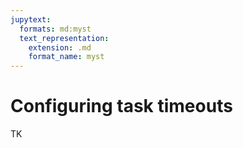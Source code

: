 ```yaml
---
jupytext:
  formats: md:myst
  text_representation:
    extension: .md
    format_name: myst
---
```


# Configuring task timeouts

TK
